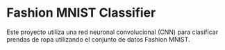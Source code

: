 # Fashion MNIST Classifier

Este proyecto utiliza una red neuronal convolucional (CNN) para clasificar prendas de ropa utilizando el conjunto de datos Fashion MNIST.

